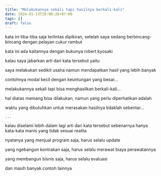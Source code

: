 ```yaml
---
title: "Melakukannya sekali tapi hasilnya berkali-kali"
date: 2024-01-13T20:00:26+07:00
tags: []
draft: false
---
```


kata ini tiba-tiba saja terlintas dipikiran, setelah saya sedang berbincang-bincang dengan pelayan cukur rambut

kata ini ada kaitannya dengan bukunya robert kyosaki

kalau saya jabarkan arti dari kata tersebut yaitu

saya melakukan sedikit usaha namun mendapatkan hasil yang lebih banyak

contohnya modal kecil dengan keuntungan yang besar...

melakukannya sekali tapi bisa menghasilkan berkali-kali...

hal diatas memang bisa dilakukan, namun yang perlu diperhatikan adalah 

waktu yang dibutuhkan untuk merasakan hasilnya tidaklah sebentar...

`...`

kalau diselami lebih dalam lagi arti dari kata tersebut sebenarnya hanya kata-kata manis yang tidak sesuai realita

nyatanya yang menjual program saja, harus selalu update

yang ngebangun kontrakan saja, harus selalu merawat biaya perawatannya

yang membangun bisnis saja, harus selalu evaluasi

dan masih banyak contoh lainnya